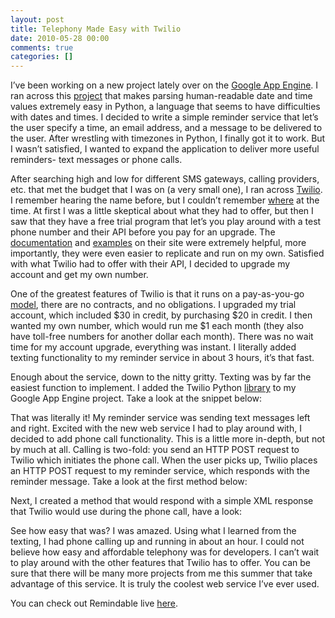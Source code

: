 ```yaml
---
layout: post
title: Telephony Made Easy with Twilio
date: 2010-05-28 00:00
comments: true
categories: []
---
```

<p>I&rsquo;ve been working on a new project lately over on the <a href="http://code.google.com/appengine/" target="_blank">Google App Engine</a>. I ran across this <a href="http://code.google.com/p/parsedatetime/" target="_blank">project</a> that makes parsing human-readable date and time values extremely easy in Python, a language that seems to have difficulties with dates and times. I decided to write a simple reminder service that let&rsquo;s the user specify a time, an email address, and a message to be delivered to the user. After wrestling with timezones in Python, I finally got it to work. But I wasn&rsquo;t satisfied, I wanted to expand the application to deliver more useful reminders- text messages or phone calls.</p>

<p>After searching high and low for different SMS gateways, calling providers, etc. that met the budget that I was on (a very small one), I ran across <a href="http://www.twilio.com/" target="_blank">Twilio</a>. I remember hearing the name before, but I couldn&rsquo;t remember <a href="http://techcrunch.com/2010/02/09/twilio-sms-api/" target="_blank">where</a> at the time. At first I was a little skeptical about what they had to offer, but then I saw that they have a free trial program that let&rsquo;s you play around with a test phone number and their API before you pay for an upgrade. The <a href="http://www.twilio.com/docs/index" target="_blank">documentation</a> and <a href="http://www.twilio.com/docs/howto/" target="_blank">examples</a> on their site were extremely helpful, more importantly, they were even easier to replicate and run on my own. Satisfied with what Twilio had to offer with their API, I decided to upgrade my account and get my own number.</p>

<p>One of the greatest features of Twilio is that it runs on a pay-as-you-go <a href="http://www.twilio.com/pricing-signup" target="_blank">model</a>, there are no contracts, and no obligations. I upgraded my trial account, which included $30 in credit, by purchasing $20 in credit. I then wanted my own number, which would run me $1 each month (they also have toll-free numbers for another dollar each month). There was no wait time for my account upgrade, everything was instant. I literally added texting functionality to my reminder service in about 3 hours, it&rsquo;s that fast.</p>

<p>Enough about the service, down to the nitty gritty. Texting was by far the easiest function to implement. I added the Twilio Python <a href="http://www.twilio.com/docs/libraries/" target="_blank">library</a> to my Google App Engine project. Take a look at the snippet below:</p>

<script src="https://gist.github.com/1273136.js"> </script>


<p>That was literally it! My reminder service was sending text messages left and right. Excited with the new web service I had to play around with, I decided to add phone call functionality. This is a little more in-depth, but not by much at all. Calling is two-fold: you send an HTTP POST request to Twilio which initiates the phone call. When the user picks up, Twilio places an HTTP POST request to my reminder service, which responds with the reminder message. Take a look at the first method below:</p>

<script src="https://gist.github.com/1273138.js"> </script>


<p>Next, I created a method that would respond with a simple XML response that Twilio would use during the phone call, have a look:</p>

<script src="https://gist.github.com/1273141.js"> </script>


<p>See how easy that was? I was amazed. Using what I learned from the texting, I had phone calling up and running in about an hour. I could not believe how easy and affordable telephony was for developers. I can&rsquo;t wait to play around with the other features that Twilio has to offer. You can be sure that there will be many more projects from me this summer that take advantage of this service. It is truly the coolest web service I&rsquo;ve ever used.</p>

<p>You can check out Remindable live <a href="http://apps.mbmccormick.com/remindable/" target="_blank">here</a>.</p>
